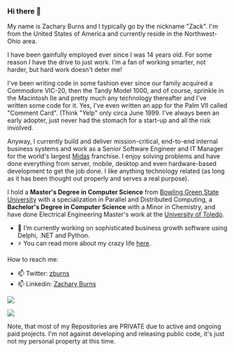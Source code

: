 ### Hi there 👋

My name is Zachary Burns and I typically go by the nickname "Zack".  I'm from the United States of America and currently reside in the Northwest-Ohio area.

I have been gainfully employed ever since I was 14 years old.  For some reason I have the drive to just work.  I'm a fan of working smarter, not harder, but hard work doesn't deter me!

I've been writing code in some fashion ever since our family acquired a Commodore VIC-20, then the Tandy Model 1000, and of course, sprinkle in the Macintosh IIe and pretty much any technology thereafter and I've written some code for it.  Yes, I've even written an app for the Palm VII called "Comment Card".  (Think "Yelp" only circa June 1999.  I've always been an early adopter, just never had the stomach for a start-up and all the risk involved.

Anyway, I currently build and deliver mission-critical, end-to-end internal business systems and work as a Senior Software Engineer and IT Manager for the world's largest [Midas](http://www.midas.com) franchise.  I enjoy solving problems and have done everything from server, mobile, desktop and even hardware-based development to get the job done.  I like anything technology related (as long as it has been thought out properly and serves a real purpose).

I hold a **Master's Degree in Computer Science** from [Bowling Green State University](http://www.bgsu.edu) with a specialization in Parallel and Distributed Computing, a **Bachelor's Degree in Computer Science** with a Minor in Chemistry, and have done Electrical Engineering Master's work at the [University of Toledo](http://www.utoledo.edu).

- 🔭 I’m currently working on sophisticated business growth software using Delphi, .NET and Python.
- ⚡ You can read more about my crazy life [here](http://www.zackburns.com).

How to reach me:
- 📫 Twitter: [zburns](https://twitter.com/zburns)
- 📫 Linkedin: [Zachary Burns](https://www.linkedin.com/in/zachary-burns/)

![](https://github-readme-stats.vercel.app/api?username=zburns&show_icons=true&title_color=fff&icon_color=79ff97&text_color=9f9f9f&bg_color=151515)

![](https://visitor-badge.glitch.me/badge?page_id=zburns.zburns)

Note, that most of my Repositories are PRIVATE due to active and ongoing paid projects.  I'm not against developing and releasing public code, it's just not my personal property at this time.

<!--
**zburns/zburns** is a ✨ _special_ ✨ repository because its `README.md` (this file) appears on your GitHub profile.

Here are some ideas to get you started:

- 🔭 I’m currently working on ...
- 🌱 I’m currently learning ...
- 👯 I’m looking to collaborate on ...
- 🤔 I’m looking for help with ...
- 💬 Ask me about ...
- 📫 How to reach me: ...
- 😄 Pronouns: ...
- ⚡ Fun fact: ...
-->
